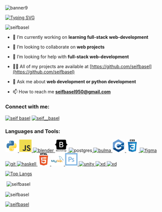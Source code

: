 ![banner9](https://github.com/seifbasel/seifbasel/assets/83348134/128c6ed7-9e7f-4ce7-84d7-42ee7504c539)



[![Typing SVG](https://readme-typing-svg.demolab.com?font=Fira+Code&size=49&duration=1500&pause=50&color=4D6BF7&background=FFFFFFF&center=true&vCenter=true&multiline=true&width=800&height=200&lines=I+am+Seif+Basel;a+computer+science+student;and+full-stack+web+developer)](https://git.io/typing-svg)



<p align="left"> <img src="https://komarev.com/ghpvc/?username=seifbasel&label=Profile%20views&color=0e75b6&style=flat" alt="seifbasel" /> </p>

- 🔭 I’m currently working on **learning full-stack web-development**

- 👯 I’m looking to collaborate on **web projects**

- 🤝 I’m looking for help with **full-stack web-development**

- 👨‍💻 All of my projects are available at [https://github.com/seifbasel](https://github.com/seifbasel)

- 💬 Ask me about **web development or python development**

- 📫 How to reach me **seifbasel950@gmail.com**

<h3 align="left">Connect with me:</h3>
<p align="left">
<a href="https://www.linkedin.com/in/seif-basel-1a09191b9" target="blank"><img align="center" src="https://raw.githubusercontent.com/rahuldkjain/github-profile-readme-generator/master/src/images/icons/Social/linked-in-alt.svg" alt="seif basel" height="30" width="40" /></a>
<a href="https://instagram.com/seif__basel" target="blank"><img align="center" src="https://raw.githubusercontent.com/rahuldkjain/github-profile-readme-generator/master/src/images/icons/Social/instagram.svg" alt="seif__basel" height="30" width="40" /></a>
</p>

<h3 align="left">Languages and Tools:</h3>
<p align="left"> 
  <a href="https://www.python.org" target="_blank" rel="noreferrer"> <img src="https://raw.githubusercontent.com/devicons/devicon/master/icons/python/python-original.svg" alt="python" width="40" height="40"/> </a>
  <a href="https://developer.mozilla.org/en-US/docs/Web/JavaScript" target="_blank" rel="noreferrer"> <img src="https://raw.githubusercontent.com/devicons/devicon/master/icons/javascript/javascript-original.svg" alt="javascript" width="40" height="40"/> </a>
  <a href="https://www.blender.org/" target="_blank" rel="noreferrer"> <img src="https://download.blender.org/branding/community/blender_community_badge_white.svg" alt="blender" width="40" height="40"/> </a>
  <a href="https://getbootstrap.com" target="_blank" rel="noreferrer"> <img src="https://raw.githubusercontent.com/devicons/devicon/master/icons/bootstrap/bootstrap-plain-wordmark.svg" alt="bootstrap" width="40" height="40"/> </a> 
<img  src="https://user-images.githubusercontent.com/62909574/239473585-e69ee805-a0b8-40ff-97e8-3f86dc15a472.svg" alt="postgres" width="40" height="40" style="max-width:100%"></img><a href="https://bulma.io/" target="_blank" rel="noreferrer"> <img src="https://raw.githubusercontent.com/gilbarbara/logos/804dc257b59e144eaca5bc6ffd16949752c6f789/logos/bulma.svg" alt="bulma" width="40" height="40"/> </a> <a href="https://www.w3schools.com/cpp/" target="_blank" rel="noreferrer"> <img src="https://raw.githubusercontent.com/devicons/devicon/master/icons/cplusplus/cplusplus-original.svg" alt="cplusplus" width="40" height="40"/> </a> <a href="https://www.w3schools.com/css/" target="_blank" rel="noreferrer"> <img src="https://raw.githubusercontent.com/devicons/devicon/master/icons/css3/css3-original-wordmark.svg" alt="css3" width="40" height="40"/> </a> <a href="https://www.figma.com/" target="_blank" rel="noreferrer"> <img src="https://www.vectorlogo.zone/logos/figma/figma-icon.svg" alt="figma" width="40" height="40"/> </a> <a href="https://git-scm.com/" target="_blank" rel="noreferrer"> <img src="https://www.vectorlogo.zone/logos/git-scm/git-scm-icon.svg" alt="git" width="40" height="40"/> </a> <a href="https://www.haskell.org/" target="_blank" rel="noreferrer"> <img src="https://upload.wikimedia.org/wikipedia/commons/1/1c/Haskell-Logo.svg" alt="haskell" width="40" height="40"/> </a> <a href="https://www.w3.org/html/" target="_blank" rel="noreferrer"> <img src="https://raw.githubusercontent.com/devicons/devicon/master/icons/html5/html5-original-wordmark.svg" alt="html5" width="40" height="40"/> </a>  <a href="https://www.mysql.com/" target="_blank" rel="noreferrer"> <img src="https://raw.githubusercontent.com/devicons/devicon/master/icons/mysql/mysql-original-wordmark.svg" alt="mysql" width="40" height="40"/> </a> <a href="https://www.photoshop.com/en" target="_blank" rel="noreferrer"> <img src="https://raw.githubusercontent.com/devicons/devicon/master/icons/photoshop/photoshop-line.svg" alt="photoshop" width="40" height="40"/> </a>  <a href="https://unity.com/" target="_blank" rel="noreferrer"> <img src="https://www.vectorlogo.zone/logos/unity3d/unity3d-icon.svg" alt="unity" width="40" height="40"/> </a> <a href="https://www.adobe.com/products/xd.html" target="_blank" rel="noreferrer"> <img src="https://cdn.worldvectorlogo.com/logos/adobe-xd.svg" alt="xd" width="40" height="40"/> </a><a href="https://www.django.com" target="_blank" rel="noreferrer"> <img src="https://github.com/marwin1991/profile-technology-icons/assets/62091613/9bf5650b-e534-4eae-8a26-8379d076f3b4" alt="xd" width="40" height="40"/> </a> </p>




[![Top Langs](https://github-readme-stats.vercel.app/api/top-langs/?username=seifbasel)](https://github.com/seifbasel/github-readme-stats)

<p>&nbsp;<img align="center" src="https://github-readme-stats.vercel.app/api?username=seifbasel&show_icons=true&locale=en" alt="seifbasel" /></p>

<p><img align="center" src="https://github-readme-streak-stats.herokuapp.com/?user=seifbasel&" alt="seifbasel" /></p>

<p align="left"> <a href="https://github.com/ryo-ma/github-profile-trophy"><img src="https://github-profile-trophy.vercel.app/?username=seifbasel" alt="seifbasel" /></a> </p>
